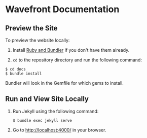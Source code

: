# Wavefront Documentation

## Preview the Site

To preview the website locally:

1. Install [Ruby and Bundler](https://help.github.com/articles/setting-up-your-pages-site-locally-with-jekyll/) if you don't have them already.

1. `cd` to the repository directory and run the following command:

```shell
$ cd docs
$ bundle install
```

Bundler will look in the Gemfile for which gems to install.

## Run and View Site Locally

1. Run Jekyll using the following command:

   ```shell
   $ bundle exec jekyll serve
   ```

1. Go to [http://localhost:4000/](http://localhost:4000/) in your browser.